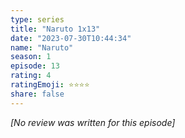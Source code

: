 ```yaml
---
type: series
title: "Naruto 1x13"
date: "2023-07-30T10:44:34"
name: "Naruto"
season: 1
episode: 13
rating: 4
ratingEmoji: ⭐️⭐️⭐️⭐️
share: false
---
```


*[No review was written for this episode]*
